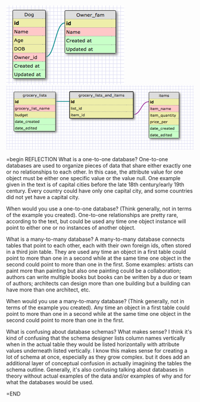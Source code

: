 <img src="/week-8/imgs/Screenshot 2016-01-26 13.38.36.png">
<img src="/week-8/imgs/Screenshot 2016-01-26 13.46.10.png">

=begin
REFLECTION
What is a one-to-one database?
One-to-one databases are used to organize pieces of data that share either exactly one or no relationships to each other.  In this case, the attribute value for one object must be either one specific value or the value null.  One example given in the text is of capital cities before the late 18th century/early 19th century.  Every country could have only one capital city, and some countries did not yet have a capital city.

When would you use a one-to-one database? (Think generally, not in terms of the example you created).
One-to-one relationships are pretty rare, according to the text, but could be used any time one object instance will point to either one or no instances of another object.

What is a many-to-many database?
A many-to-many database connects tables that point to each other, each with their own foreign ids, often stored in a third join table.  They are used any time an object in a first table could point to more than one in a second while at the same time one object in the second could point to more than one in the first.  Some examples: artists can paint more than painting but also one painting could be a collaboration; authors can write multiple books but books can be written by a duo or team of authors; architects can design more than one building but a building can have more than one architect, etc.

When would you use a many-to-many database? (Think generally, not in terms of the example you created).
Any time an object in a first table could point to more than one in a second while at the same time one object in the second could point to more than one in the first.

What is confusing about database schemas? What makes sense?
I think it's kind of confusing that the schema designer lists column names vertically when in the actual table they would be listed horizontally with attribute values underneath listed vertically.  I know this makes sense for creating a lot of schema at once, especially as they grow complex. but it does add an additional layer of conceptual confusion in actually imagining the tables the schema outline.  Generally, it's also confusing talking about databases in theory without actual examples of the data and/or examples of why and for what the databases would be used.

=END